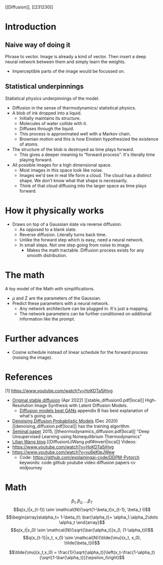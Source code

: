 [[Diffusion]], [[231230]]

# Introduction
## Naive way of doing it
Phrase to vector. Image is already a kind of vector. Then insert a deep neural network between them and simply learn the weights.
- Imperceptible parts of the image would be focussed on.

## Statistical underpinnings

Statistical physics underpinnings of the model.

- Diffusion in the sense of thermodynamics/ statistical physics.
- A blob of ink dropped into a liquid.
	- Initially maintains its structure.
	- Molecules of water collide with it.
	- Diffuses through the liquid.
	- This process is approximated well with a Markov chain.
	- Brownian motion and this is how Einstein hypothesized the existence of atoms.
- The structure of the blob is destroyed as time plays forward.
	- This gives a deeper meaning to "forward process". It's literally time playing forward.
- All possible images for a high dimensional space.
	- Most images in this space look like noise.
	- Images we'd see in real life form a cloud. The cloud has a distinct shape. We don't know what that shape is necessarily.
	- Think of that cloud diffusing into the larger space as time plays forward.

# How it physically works
- Draws on top of a Gaussian slate via reverse diffusion.
	- As opposed to a blank slate.
	- Reverse diffusion. Literally turns back time.
	- Unlike the forward step which is easy, need a neural network.
	- In small steps. Not one step going from noise to image.
		- Makes the math tractable. Diffusion process exists for any smooth distribution.

# The math
A toy model of the Math with simplifications.
- $\mu$ and $\Sigma$ are the parameters of the Gaussian.
- Predict these parameters with a neural network.
	- Any network architecture can be plugged in. It's just a mapping.
	- The network parameters can be further conditioned on additional information like the prompt.

# Further advances
- Cosine schedule instead of linear schedule for the forward process (noising the image).

# References
[1] https://www.youtube.com/watch?v=HoKDTa5jHvg
- [Original stable diffusion](https://arxiv.org/pdf/2112.10752.pdf) (Apr 2022) [[stable_diffusion0.pdf|local]] High-Resolution Image Synthesis with Latent Diffusion Models. 
	- [Diffusion models beat GANs](https://arxiv.org/pdf/2105.05233.pdf) appendix B has best explanation of what's going on.
- [Denoising Diffusion Probabilistic Models](https://arxiv.org/pdf/2006.11239.pdf) (Dec 2020) [[denoising_diffusion.pdf|local]] has the training algorithm.
- [Seminal paper](https://arxiv.org/pdf/1503.03585.pdf) 2015, [[theormodynamics_diffusion.pdf|local]] "Deep Unsupervised Learning using Nonequilibrium Thermodynamics"
- [Lilian Wang blog](https://lilianweng.github.io/posts/2021-07-11-diffusion-models/).[[DiffusionLilWang.pdf#invert|local]]
Videos:
- https://www.youtube.com/watch?v=HoKDTa5jHvg
- https://www.youtube.com/watch?v=vu6eKteJWew
	- Code: https://github.com/explainingai-code/DDPM-Pytorch
keywords: code github youtube video diffusion papers cv midjourney
# Math


$$\beta_1, \beta_2, \dots \beta_T$$
$$q(x_t|x_{t-1}) \sim \mathcal{N}(\sqrt{1-\beta_t}x_{t-1}, \beta_t I)$$
$$\begin{array}a\alpha_t= 1-\beta_t\\
\bar{\alpha_t}= \alpha_1.\alpha_2\dots \alpha_t
\end{array}$$
$$q(x_t|x_0) \sim \mathcal{N}(\sqrt{\bar{\alpha_t}}x_0, (1-\alpha_t)I)$$
$$q(x_{t-1}|x_t, x_0) \sim \mathcal{N}(\tilde{\mu}(x_t, x_0), \tilde{\beta_t}I)$$

$$\tilde{\mu}(x_t,x_0) = \frac{1}{\sqrt{\alpha_t}}\left(x_t-\frac{1-\alpha_t}{\sqrt{1-\bar{\alpha_t}}}\epsilon_t\right)$$


